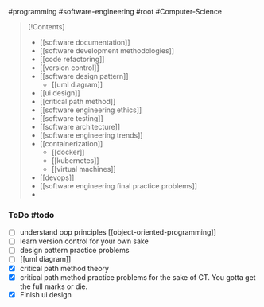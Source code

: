 #programming #software-engineering #root #Computer-Science 

>[!Contents]
>- [[software documentation]]
>- [[software development methodologies]]
>- [[code refactoring]]
>- [[version control]]
>- [[software design pattern]]
>	- [[uml diagram]]
>- [[ui design]]
>- [[critical path method]]
>- [[software engineering ethics]]
>- [[software testing]]
>- [[software architecture]]
>- [[software engineering trends]]
>- [[containerization]]
>	- [[docker]]
>	- [[kubernetes]]
>	- [[virtual machines]]
>- [[devops]]
>- [[software engineering final practice problems]]
>- 


### ToDo #todo 
- [ ] understand oop principles [[object-oriented-programming]]
- [ ] learn version control for your own sake
- [ ] design pattern practice problems
- [ ] [[uml diagram]]
- [x] critical path method theory
- [x] critical path method practice problems for the sake of CT. You gotta get the full marks or die.
- [x] Finish ui design
